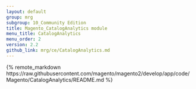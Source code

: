 ```yaml
---
layout: default
group: mrg
subgroup: 10_Community Edition
title: Magento_CatalogAnalytics module
menu_title: CatalogAnalytics
menu_order: 2
version: 2.2
github_link: mrg/ce/CatalogAnalytics.md
---
```


<div class="mrg-content" markdown="1">
{% remote_markdown https://raw.githubusercontent.com/magento/magento2/develop/app/code/Magento/CatalogAnalytics/README.md %}
</div>